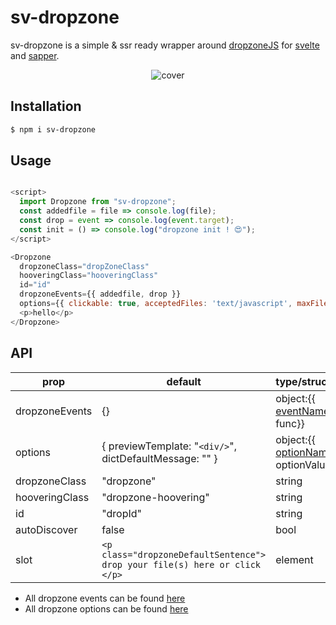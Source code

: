 
# sv-dropzone

sv-dropzone is a simple & ssr ready wrapper around [dropzoneJS] for [svelte] and [sapper].
<div align="center"> 
  
![cover](https://raw.githubusercontent.com/arnaudDerbey/sv-dropzone/master/cover.png)

</div>

## Installation

```bash
$ npm i sv-dropzone
```

## Usage

```javascript

<script>
  import Dropzone from "sv-dropzone";
  const addedfile = file => console.log(file);
  const drop = event => console.log(event.target);
  const init = () => console.log("dropzone init ! 😍");
</script>

<Dropzone
  dropzoneClass="dropZoneClass"
  hooveringClass="hooveringClass"
  id="id"
  dropzoneEvents={{ addedfile, drop }}
  options={{ clickable: true, acceptedFiles: 'text/javascript', maxFilesize: 256, init }}>
  <p>hello</p>
</Dropzone>

```

## API

| prop           | default                                                                                | type/structure                        |
| -------------- | -------------------------------------------------------------------------------------- | ------------------------------------- |
| dropzoneEvents | {}                                                                                     | object:{{ [eventName]: func}}         |
| options        | { previewTemplate: "`<div/>`", dictDefaultMessage: "" }                                | object:{{ [optionName]: optionValue}} |
| dropzoneClass  | "dropzone"                                                                             | string                                |
| hooveringClass | "dropzone-hoovering"                                                                   | string                                |
| id             | "dropId"                                                                               | string                                |
| autoDiscover   | false                                                                                  | bool                                  |
| slot           | `<p class="dropzoneDefaultSentence"> drop your file(s) here or click </p>` | element                               |

- All dropzone events can be found [here](https://www.dropzonejs.com/#events-list)
- All dropzone options can be found [here](https://www.dropzonejs.com/#configuration-options)

[dropzonejs]: https://www.dropzonejs.com/
[svelte]: https://svelte.dev/
[sapper]: https://svelte.dev/
[eventname]: https://www.dropzonejs.com/#events-list
[optionname]: https://www.dropzonejs.com/#configuration-options
[logo]: https://github.com/adam-p/markdown-here/raw/master/src/common/images/icon48.png "Logo Title Text 2"
